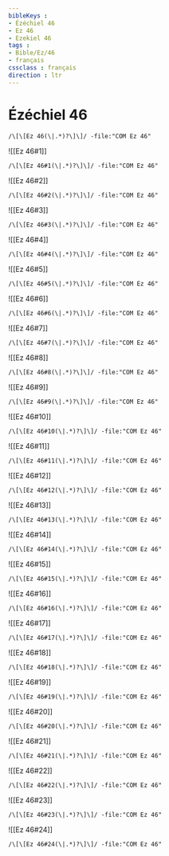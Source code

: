 ```yaml
---
bibleKeys : 
- Ézéchiel 46
- Ez 46
- Ezekiel 46
tags : 
- Bible/Ez/46
- français
cssclass : français
direction : ltr
---
```


# Ézéchiel 46

```query
/\[\[Ez 46(\|.*)?\]\]/ -file:"COM Ez 46"
```



![[Ez 46#1]]

```query
/\[\[Ez 46#1(\|.*)?\]\]/ -file:"COM Ez 46"
```

![[Ez 46#2]]

```query
/\[\[Ez 46#2(\|.*)?\]\]/ -file:"COM Ez 46"
```

![[Ez 46#3]]

```query
/\[\[Ez 46#3(\|.*)?\]\]/ -file:"COM Ez 46"
```

![[Ez 46#4]]

```query
/\[\[Ez 46#4(\|.*)?\]\]/ -file:"COM Ez 46"
```

![[Ez 46#5]]

```query
/\[\[Ez 46#5(\|.*)?\]\]/ -file:"COM Ez 46"
```

![[Ez 46#6]]

```query
/\[\[Ez 46#6(\|.*)?\]\]/ -file:"COM Ez 46"
```

![[Ez 46#7]]

```query
/\[\[Ez 46#7(\|.*)?\]\]/ -file:"COM Ez 46"
```

![[Ez 46#8]]

```query
/\[\[Ez 46#8(\|.*)?\]\]/ -file:"COM Ez 46"
```

![[Ez 46#9]]

```query
/\[\[Ez 46#9(\|.*)?\]\]/ -file:"COM Ez 46"
```

![[Ez 46#10]]

```query
/\[\[Ez 46#10(\|.*)?\]\]/ -file:"COM Ez 46"
```

![[Ez 46#11]]

```query
/\[\[Ez 46#11(\|.*)?\]\]/ -file:"COM Ez 46"
```

![[Ez 46#12]]

```query
/\[\[Ez 46#12(\|.*)?\]\]/ -file:"COM Ez 46"
```

![[Ez 46#13]]

```query
/\[\[Ez 46#13(\|.*)?\]\]/ -file:"COM Ez 46"
```

![[Ez 46#14]]

```query
/\[\[Ez 46#14(\|.*)?\]\]/ -file:"COM Ez 46"
```

![[Ez 46#15]]

```query
/\[\[Ez 46#15(\|.*)?\]\]/ -file:"COM Ez 46"
```

![[Ez 46#16]]

```query
/\[\[Ez 46#16(\|.*)?\]\]/ -file:"COM Ez 46"
```

![[Ez 46#17]]

```query
/\[\[Ez 46#17(\|.*)?\]\]/ -file:"COM Ez 46"
```

![[Ez 46#18]]

```query
/\[\[Ez 46#18(\|.*)?\]\]/ -file:"COM Ez 46"
```

![[Ez 46#19]]

```query
/\[\[Ez 46#19(\|.*)?\]\]/ -file:"COM Ez 46"
```

![[Ez 46#20]]

```query
/\[\[Ez 46#20(\|.*)?\]\]/ -file:"COM Ez 46"
```

![[Ez 46#21]]

```query
/\[\[Ez 46#21(\|.*)?\]\]/ -file:"COM Ez 46"
```

![[Ez 46#22]]

```query
/\[\[Ez 46#22(\|.*)?\]\]/ -file:"COM Ez 46"
```

![[Ez 46#23]]

```query
/\[\[Ez 46#23(\|.*)?\]\]/ -file:"COM Ez 46"
```

![[Ez 46#24]]

```query
/\[\[Ez 46#24(\|.*)?\]\]/ -file:"COM Ez 46"
```

